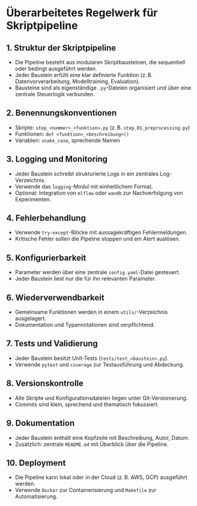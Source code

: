 # Überarbeitetes Regelwerk für Skriptpipeline

## 1. Struktur der Skriptpipeline

* Die Pipeline besteht aus modularen Skriptbausteinen, die sequentiell oder bedingt ausgeführt werden.
* Jeder Baustein erfüllt eine klar definierte Funktion (z. B. Datenvorverarbeitung, Modelltraining, Evaluation).
* Bausteine sind als eigenständige `.py`-Dateien organisiert und über eine zentrale Steuerlogik verbunden.

## 2. Benennungskonventionen

* Skripte: `step_<nummer>_<funktion>.py` (z. B. `step_01_preprocessing.py`)
* Funktionen: `def <funktion>_<beschreibung>()`
* Variablen: `snake_case`, sprechende Namen

## 3. Logging und Monitoring

* Jeder Baustein schreibt strukturierte Logs in ein zentrales Log-Verzeichnis.
* Verwende das `logging`-Modul mit einheitlichem Format.
* Optional: Integration von `mlflow` oder `wandb` zur Nachverfolgung von Experimenten.

## 4. Fehlerbehandlung

* Verwende `try-except`-Blöcke mit aussagekräftigen Fehlermeldungen.
* Kritische Fehler sollen die Pipeline stoppen und ein Alert auslösen.

## 5. Konfigurierbarkeit

* Parameter werden über eine zentrale `config.yaml`-Datei gesteuert.
* Jeder Baustein liest nur die für ihn relevanten Parameter.

## 6. Wiederverwendbarkeit

* Gemeinsame Funktionen werden in einem `utils/`-Verzeichnis ausgelagert.
* Dokumentation und Typannotationen sind verpflichtend.

## 7. Tests und Validierung

* Jeder Baustein besitzt Unit-Tests (`tests/test_<baustein>.py`).
* Verwende `pytest` und `coverage` zur Testausführung und Abdeckung.

## 8. Versionskontrolle

* Alle Skripte und Konfigurationsdateien liegen unter Git-Versionierung.
* Commits sind klein, sprechend und thematisch fokussiert.

## 9. Dokumentation

* Jeder Baustein enthält eine Kopfzeile mit Beschreibung, Autor, Datum.
* Zusätzlich: zentrale `README.md` mit Überblick über die Pipeline.

## 10. Deployment

* Die Pipeline kann lokal oder in der Cloud (z. B. AWS, GCP) ausgeführt werden.
* Verwende `Docker` zur Containerisierung und `Makefile` zur Automatisierung.
